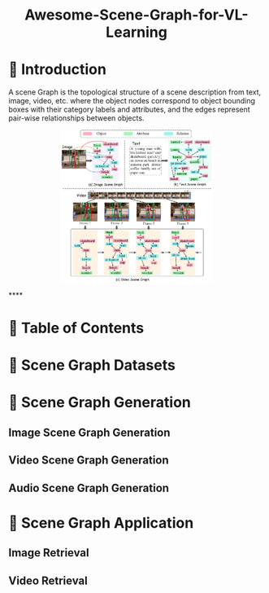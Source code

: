 <div align="center">
<h1> Awesome-Scene-Graph-for-VL-Learning </h1> 
</div>




# 🎨 Introduction 
A scene Graph is the topological structure of a scene description from text, image, video, etc. where the object nodes correspond to object bounding boxes with their category labels and attributes, and the edges represent pair-wise relationships between objects.
  <p align="center">
  <img src="assets/intro1.png" width=300"">
</p>****



# 📕 Table of Contents


# 🍔 Scene Graph Datasets



# 🍟 Scene Graph Generation

## Image Scene Graph Generation

## Video Scene Graph Generation

## Audio Scene Graph Generation

## 


# 🥝 Scene Graph Application

## Image Retrieval

## Video Retrieval

